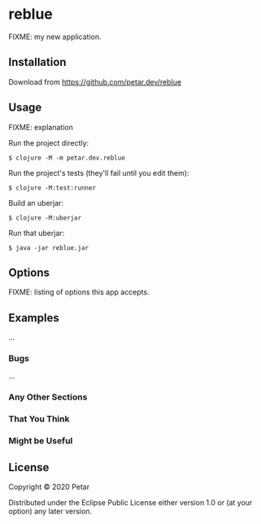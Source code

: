 # reblue

FIXME: my new application.

## Installation

Download from https://github.com/petar.dev/reblue

## Usage

FIXME: explanation

Run the project directly:

    $ clojure -M -m petar.dev.reblue

Run the project's tests (they'll fail until you edit them):

    $ clojure -M:test:runner

Build an uberjar:

    $ clojure -M:uberjar

Run that uberjar:

    $ java -jar reblue.jar

## Options

FIXME: listing of options this app accepts.

## Examples

...

### Bugs

...

### Any Other Sections
### That You Think
### Might be Useful

## License

Copyright © 2020 Petar

Distributed under the Eclipse Public License either version 1.0 or (at
your option) any later version.
